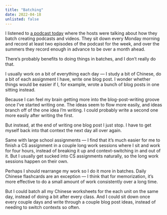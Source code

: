 ```yaml
---
title: "Batching"
date: 2022-04-18
unlisted: false
---
```


I listened to [a podcast today](https://syntax.fm/show/447/how-to-be-consistent) where the hosts were talking about how they batch creating podcasts and videos. They sit down every Monday morning and record at least two episodes of the podcast for the week, and over the summers they record enough in advance to be over a month ahead.

There’s probably benefits to doing things in batches, and I don’t really do that.

I usually work on a bit of everything each day — I study a bit of Chinese, do a bit of each assignment I have, write one blog post. I wonder whether things would be easier if I, for example, wrote a bunch of blog posts in one sitting instead.

Because I can feel my brain getting more into the blog-post-writing groove once I’ve started writing one. The ideas seem to flow more easily, and ideas branch off of the one idea I’m writing. I could probably write a second one more easily after writing the first.

But instead, at the end of writing one blog post I just stop. I have to get myself back into that context the next day all over again.

Same with large school assignments — I find that it’s much easier for me to finish a CS assignment in a couple long work sessions where I sit and work for four hours, instead of breaking it up and context-switching in and out of it. But I usually get sucked into CS assignments naturally, so the long work sessions happen on their own.

Perhaps I should rearrange my work so I do it more in batches. Daily Chinese flashcards are an exception — I think that for memorization, it’s more effective to do a small amount of work consistently over a long time.

But I could batch all my Chinese worksheets for the each unit on the same day, instead of doing a bit after every class. And I could sit down once every couple days and write through a couple blog post ideas, instead of needing to switch contexts so often.
